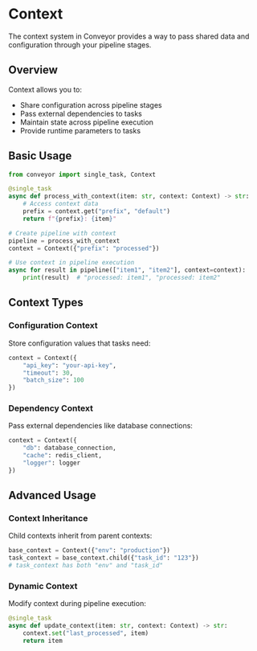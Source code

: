 # Context

The context system in Conveyor provides a way to pass shared data and configuration through your pipeline stages.

## Overview

Context allows you to:
- Share configuration across pipeline stages
- Pass external dependencies to tasks
- Maintain state across pipeline execution
- Provide runtime parameters to tasks

## Basic Usage

```python
from conveyor import single_task, Context

@single_task
async def process_with_context(item: str, context: Context) -> str:
    # Access context data
    prefix = context.get("prefix", "default")
    return f"{prefix}: {item}"

# Create pipeline with context
pipeline = process_with_context
context = Context({"prefix": "processed"})

# Use context in pipeline execution
async for result in pipeline(["item1", "item2"], context=context):
    print(result)  # "processed: item1", "processed: item2"
```

## Context Types

### Configuration Context
Store configuration values that tasks need:

```python
context = Context({
    "api_key": "your-api-key",
    "timeout": 30,
    "batch_size": 100
})
```

### Dependency Context
Pass external dependencies like database connections:

```python
context = Context({
    "db": database_connection,
    "cache": redis_client,
    "logger": logger
})
```

## Advanced Usage

### Context Inheritance
Child contexts inherit from parent contexts:

```python
base_context = Context({"env": "production"})
task_context = base_context.child({"task_id": "123"})
# task_context has both "env" and "task_id"
```

### Dynamic Context
Modify context during pipeline execution:

```python
@single_task
async def update_context(item: str, context: Context) -> str:
    context.set("last_processed", item)
    return item
```